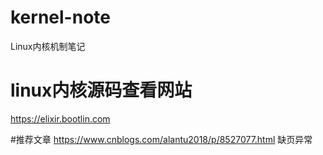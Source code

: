 # kernel-note
Linux内核机制笔记

# linux内核源码查看网站
https://elixir.bootlin.com

#推荐文章
https://www.cnblogs.com/alantu2018/p/8527077.html 缺页异常
